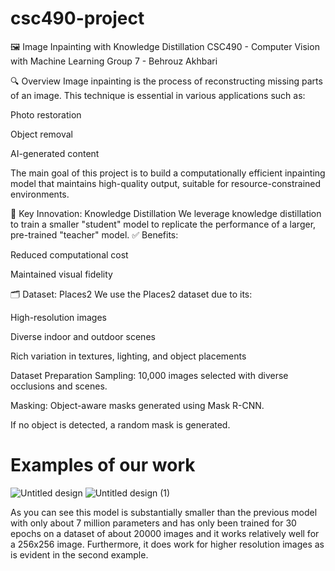 # csc490-project

🖼️ Image Inpainting with Knowledge Distillation
CSC490 - Computer Vision with Machine Learning
Group 7 - Behrouz Akhbari

🔍 Overview
Image inpainting is the process of reconstructing missing parts of an image. This technique is essential in various applications such as:

Photo restoration

Object removal

AI-generated content

The main goal of this project is to build a computationally efficient inpainting model that maintains high-quality output, suitable for resource-constrained environments.

🚀 Key Innovation: Knowledge Distillation
We leverage knowledge distillation to train a smaller "student" model to replicate the performance of a larger, pre-trained "teacher" model.
✅ Benefits:

Reduced computational cost

Maintained visual fidelity

🗂️ Dataset: Places2
We use the Places2 dataset due to its:

High-resolution images

Diverse indoor and outdoor scenes

Rich variation in textures, lighting, and object placements

Dataset Preparation
Sampling: 10,000 images selected with diverse occlusions and scenes.

Masking: Object-aware masks generated using Mask R-CNN.

If no object is detected, a random mask is generated.

# Examples of our work 

![Untitled design](https://github.com/user-attachments/assets/d4840948-7982-42ec-b88f-5ef9d032b888)
![Untitled design (1)](https://github.com/user-attachments/assets/4eee537a-608d-482a-a527-d70cdaf56494)


As you can see this model is substantially smaller than the previous model with only about 7 million parameters and has only been trained for 30 epochs on a dataset of about 20000 images and it works relatively well for a 256x256 image.
Furthermore, it does work for higher resolution images as is evident in the second example.


